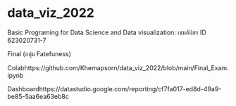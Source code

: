 # data_viz_2022
Basic Programing for Data Science and Data visualization: เขมอัปสร ID 623020731-7

Final (กลุ่ม Fatefuness)

Colabhttps://github.com/Khemapsorn/data_viz_2022/blob/main/Final_Exam.ipynb

Dashboardhttps://datastudio.google.com/reporting/cf7fa017-ed8d-49a9-be85-5aa6ea63eb8c
